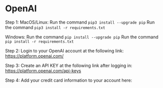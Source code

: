 # OpenAI

Step 1:
MacOS/Linux:
Run the command `pip3 install --upgrade pip`
Run the command `pip3 install -r requirements.txt`

Windows:
Run the command `pip install --upgrade pip`
Run the command `pip install -r requirements.txt`

Step 2:
Login to your OpenAI account at the following link: https://platform.openai.com/

Step 3:
Create an API KEY at the following link after logging in: https://platform.openai.com/api-keys

Step 4:
Add your credit card information to your account here: 
